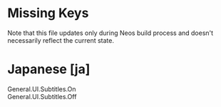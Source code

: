 # Missing Keys
Note that this file updates only during Neos build process and doesn't necessarily reflect the current state.

# Japanese [ja]
General.UI.Subtitles.On  
General.UI.Subtitles.Off  


